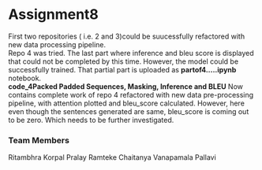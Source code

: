# Assignment8
First two repositories ( i.e. 2 and 3)could be suucessfully refactored with new data processing pipeline.</br>
Repo 4 was tried. The last part where inference and bleu score is displayed that could not be completed by this time. However, the model could be successfully trained. That partial part is uploaded as **partof4.....ipynb** notebook. </br>
**code_4Packed Padded Sequences, Masking, Inference and BLEU** Now contains complete work of repo 4 refactored with new data pre-processing pipeline, with attention plotted and bleu_score calculated. However, here even though the sentences generated are same, bleu_score is coming out to be zero. Which needs to be further investigated.</br>

### Team Members
Ritambhra Korpal
Pralay Ramteke
Chaitanya Vanapamala
Pallavi
